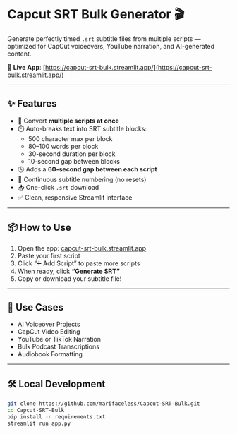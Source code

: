 # Capcut SRT Bulk Generator 🎬

Generate perfectly timed `.srt` subtitle files from multiple scripts — optimized for CapCut voiceovers, YouTube narration, and AI-generated content.

🔗 **Live App**: [https://capcut-srt-bulk.streamlit.app/](https://capcut-srt-bulk.streamlit.app/)

---

## ✨ Features

- 💬 Convert **multiple scripts at once**
- ⏱️ Auto-breaks text into SRT subtitle blocks:
  - 500 character max per block
  - 80–100 words per block
  - 30-second duration per block
  - 10-second gap between blocks
- 🕓 Adds a **60-second gap between each script**
- 🔢 Continuous subtitle numbering (no resets)
- 📥 One-click `.srt` download
- ✅ Clean, responsive Streamlit interface

---

## 📦 How to Use

1. Open the app: [capcut-srt-bulk.streamlit.app](https://capcut-srt-bulk.streamlit.app/)
2. Paste your first script
3. Click “➕ Add Script” to paste more scripts
4. When ready, click **“Generate SRT”**
5. Copy or download your subtitle file!

---

## 🧠 Use Cases

- AI Voiceover Projects
- CapCut Video Editing
- YouTube or TikTok Narration
- Bulk Podcast Transcriptions
- Audiobook Formatting

---

## 🛠️ Local Development

```bash
git clone https://github.com/marifaceless/Capcut-SRT-Bulk.git
cd Capcut-SRT-Bulk
pip install -r requirements.txt
streamlit run app.py
